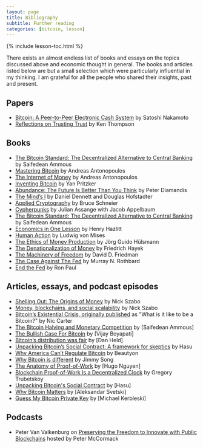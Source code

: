 ```yaml
---
layout: page
title: Bibliography
subtitle: Further reading
categories: [bitcoin, lesson]
---
```


{% include lesson-toc.html %}

There exists an almost endless list of books and essays on the topics
discussed above and economic thought in general. The books and articles
listed below are but a small selection which were particularly influential
in my thinking. I am grateful for all the people who shared their
insights, past and present.

## Papers
- [Bitcoin: A Peer-to-Peer Electronic Cash System][whitepaper] by Satoshi Nakamoto
- [Reflections on Trusting Trust] by Ken Thompson

## Books
- [The Bitcoin Standard: The Decentralized Alternative to Central Banking][book1]
    by Saifedean Ammous
- [Mastering Bitcoin] by Andreas Antonopoulos
- [The Internet of Money] by Andreas Antonopoulos
- [Inventing Bitcoin] by Yan Pritzker
- [Abundance: The Future Is Better Than You Think][book2] by Peter Diamandis
- [The Mind’s I][book3] by Daniel Dennett and Douglas Hofstadter
- [Applied Cryptography] by Bruce Schneier
- [Cypherpunks] by Julian Assange with Jacob Appelbaum
- [The Bitcoin Standard: The Decentralized Alternative to Central Banking][bitcoin-standard] by Saifedean Ammous
- [Economics in One Lesson] by Henry Hazlitt
- [Human Action] by Ludwig von Mises
- [The Ethics of Money Production] by Jörg Guido Hülsmann
- [The Denationalization of Money] by Friedrich Hayek
- [The Machinery of Freedom] by David D. Friedman
- [The Case Against The Fed] by Murray N. Rothbard
- [End the Fed] by Ron Paul

## Articles, essays, and podcast episodes
- [Shelling Out: The Origins of Money] by Nick Szabo
- [Money, blockchains, and social scalability][article1] by Nick Szabo
- [Bitcoin’s Existential Crisis, originally published][article2] as "What is it like to be a Bitcoin?" by Nic Carter
- [The Bitcoin Halving and Monetary Competition] by [Saifedean Ammous]
- [The Bullish Case For Bitcoin] by [Vijay Boyapati]
- [Bitcoin’s distribution was fair] by [Dan Held]
- [Unpacking Bitcoin’s Social Contract: A framework for skeptics][article3] by Hasu
- [Why America Can’t Regulate Bitcoin][article4] by Beautyon
- [Why Bitcoin is different][article5] by Jimmy Song
- [The Anatomy of Proof-of-Work] by [Hugo Nguyen]
- [Blockchain Proof-of-Work Is a Decentralized Clock] by Gregory Trubetskoy
- [Unpacking Bitcoin's Social Contract] by [Hasu]
- [Why Bitcoin Matters] by [Aleksandar Svetski]
- [Guess My Bitcoin Private Key] by [Michael Kerbleski]

## Podcasts
- Peter Van Valkenburg on [Preserving the Freedom to Innovate with Public Blockchains][podcast1] hosted by Peter McCormack

<!-- Papers -->
[whitepaper]: https://bitcoin.org/bitcoin.pdf
[Reflections on Trusting Trust]: https://www.archive.ece.cmu.edu/~ganger/712.fall02/papers/p761-thompson.pdf

<!-- Books -->
[bitcoin-standard]: http://amzn.to/2L95bJW
[Mastering Bitcoin]: https://bitcoinbook.info/
[The Internet of Money]: https://theinternetofmoney.info/
[Inventing Bitcoin]: http://inventingbitcoin.com/
[Applied Cryptography]: https://www.schneier.com/books/applied_cryptography/

[Cypherpunks]: https://www.orbooks.com/catalog/cypherpunks/
[The Anatomy of Proof-of-Work]: https://bitcointechtalk.com/the-anatomy-of-proof-of-work-98c85b6f6667
[Blockchain Proof-of-Work Is a Decentralized Clock]: https://grisha.org/blog/2018/01/23/explaining-proof-of-work/
[Unpacking Bitcoin's Social Contract]: https://medium.com/s/story/bitcoins-social-contract-1f8b05ee24a9
[Why Bitcoin Matters]: https://hackernoon.com/why-bitcoin-matters-c8bf733b9fad
[Guess My Bitcoin Private Key]: https://medium.com/@kerbleski/a-dance-with-infinity-980bd8e9a781

[Economics in One Lesson]: https://mises.org/library/economics-one-lesson
[Human Action]: https://mises.org/library/human-action-0
[The Ethics of Money Production]: https://mises.org/library/ethics-money-production
[The Denationalization of Money]: https://nakamotoinstitute.org/literature/denationalisation/
[The Machinery of Freedom]: http://daviddfriedman.com/The_Machinery_of_Freedom_.pdf
[The Case Against The Fed]: https://mises.org/sites/default/files/The%20Case%20Against%20the%20Fed_2.pdf
[End the Fed]: https://en.wikipedia.org/wiki/End_the_Fed
[Shelling Out: The Origins of Money]: http://www.fon.hum.uva.nl/rob/Courses/InformationInSpeech/CDROM/Literature/LOTwinterschool2006/szabo.best.vwh.net/shell.html
[The Bitcoin Halving and Monetary Competition]: https://thesaifhouse.wordpress.com/2016/07/09/the-bitcoin-halving-and-monetary-competition/
[The Bullish Case For Bitcoin]: https://medium.com/@vijayboyapati/the-bullish-case-for-bitcoin-6ecc8bdecc1
[Bitcoin’s distribution was fair]: https://blog.picks.co/bitcoins-distribution-was-fair-e2ef7bbbc892

[Nakamoto Institute]: https://nakamotoinstitute.org/
[book1]: http://amzn.to/2L95bJW
[book2]: https://www.diamandis.com/abundance
[book3]: https://en.wikipedia.org/wiki/The_Mind%27s_I
[article1]: http://unenumerated.blogspot.com/2017/02/money-blockchains-and-social-scalability.html
[article2]: https://medium.com/s/story/what-is-it-like-to-be-a-bitcoin-56109f3e6753
[article3]: https://medium.com/s/story/bitcoins-social-contract-1f8b05ee24a9
[article4]: https://hackernoon.com/why-america-cant-regulate-bitcoin-8c77cee8d794
[article5]: https://medium.com/@jimmysong/why-bitcoin-is-different-e17b813fd947
[podcast1]: https://www.whatbitcoindid.com/podcast/coin-centers-peter-van-valkenburg-on-preserving-the-freedom-to-innovate-with-public-blockchains
